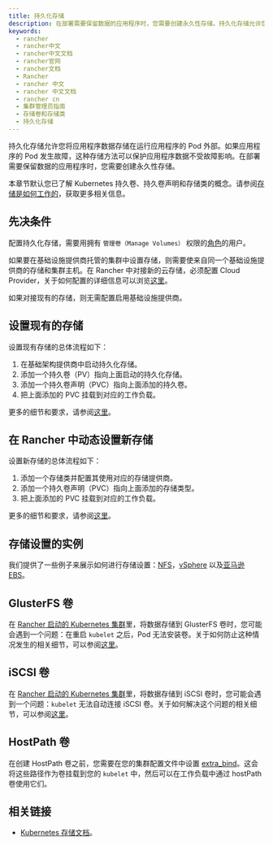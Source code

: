 ```yaml
---
title: 持久化存储
description: 在部署需要保留数据的应用程序时，您需要创建永久性存储。持久化存储允许您将应用程序数据存储在运行应用程序的 Pod 外部。即使应用程序的 Pod 发生故障，这种存储方法也可以使您维护应用程序数据。
keywords:
  - rancher
  - rancher中文
  - rancher中文文档
  - rancher官网
  - rancher文档
  - Rancher
  - rancher 中文
  - rancher 中文文档
  - rancher cn
  - 集群管理员指南
  - 存储卷和存储类
  - 持久化存储
---
```


持久化存储允许您将应用程序数据存储在运行应用程序的 Pod 外部。如果应用程序的 Pod 发生故障，这种存储方法可以保护应用程序数据不受故障影响。在部署需要保留数据的应用程序时，您需要创建永久性存储。

本章节默认您已了解 Kubernetes 持久卷、持久卷声明和存储类的概念。请参阅[存储是如何工作的](/docs/rancher2/cluster-admin/volumes-and-storage/how-storage-works/)，获取更多相关信息。

## 先决条件

配置持久化存储，需要用拥有 `管理卷（Manage Volumes）` 权限的[角色](/docs/rancher2/admin-settings/rbac/cluster-project-roles/)的用户。

如果要在基础设施提供商托管的集群中设置存储，则需要使来自同一个基础设施提供商的存储和集群主机。在 Rancher 中对接新的云存储，必须配置 Cloud Provider，关于如何配置的详细信息可以浏览[这里](/docs/rancher2/cluster-provisioning/rke-clusters/cloud-providers/)。

如果对接现有的存储，则无需配置启用基础设施提供商。

## 设置现有的存储

设置现有存储的总体流程如下：

1. 在基础架构提供商中启动持久化存储。
2. 添加一个持久卷（PV）指向上面启动的持久化存储。
3. 添加一个持久卷声明（PVC）指向上面添加的持久卷。
4. 把上面添加的 PVC 挂载到对应的工作负载。

更多的细节和要求，请参阅[这里](/docs/rancher2/cluster-admin/volumes-and-storage/attaching-existing-storage/)。

## 在 Rancher 中动态设置新存储

设置新存储的总体流程如下：

1. 添加一个存储类并配置其使用对应的存储提供商。
2. 添加一个持久卷声明（PVC）指向上面添加的存储类型。
3. 把上面添加的 PVC 挂载到对应的工作负载。

更多的细节和要求，请参阅[这里](/docs/rancher2/cluster-admin/volumes-and-storage/provisioning-new-storage/)。

## 存储设置的实例

我们提供了一些例子来展示如何进行存储设置：[NFS](/docs/rancher2/cluster-admin/volumes-and-storage/examples/nfs/)，[vSphere](/docs/rancher2/cluster-admin/volumes-and-storage/examples/vsphere/) 以及[亚马逊 EBS](/docs/rancher2/cluster-admin/volumes-and-storage/examples/ebs/)。

## GlusterFS 卷

在 [Rancher 启动的 Kubernetes 集群](/docs/rancher2/cluster-provisioning/rke-clusters/)里，将数据存储到 GlusterFS 卷时，您可能会遇到一个问题：在重启 `kubelet` 之后，Pod 无法安装卷。关于如何防止这种情况发生的相关细节，可以参阅[这里](/docs/rancher2/cluster-admin/volumes-and-storage/glusterfs-volumes/)。

## iSCSI 卷

在 [Rancher 启动的 Kubernetes 集群](/docs/rancher2/cluster-provisioning/rke-clusters/)里，将数据存储到 iSCSI 卷时，您可能会遇到一个问题：`kubelet` 无法自动连接 iSCSI 卷。关于如何解决这个问题的相关细节，可以参阅[这里](/docs/rancher2/cluster-admin/volumes-and-storage/iscsi-volumes/)。

## HostPath 卷

在创建 HostPath 卷之前，您需要在您的集群配置文件中设置 [extra_bind](/docs/rke/config-options/services/services-extras/)。这会将这些路径作为卷挂载到您的 `kubelet` 中，然后可以在工作负载中通过 hostPath 卷使用它们。

## 相关链接

- [Kubernetes 存储文档](https://kubernetes.io/docs/concepts/storage/)。
